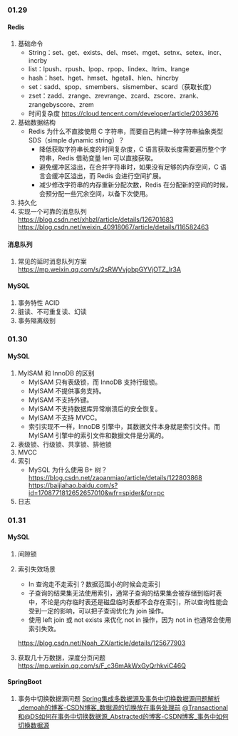 ### 01.29

#### Redis
1. 基础命令
   - String：set、get、exists、del、mset、mget、setnx、setex、incr、incrby
   - list：lpush、rpush、lpop、rpop、lindex、ltrim、lrange
   - hash：hset、hget、hmset、hgetall、hlen、hincrby
   - set：sadd、spop、smembers、sismember、scard（获取长度）
   - zset：zadd、zrange、zrevrange、zcard、zscore、zrank、zrangebyscore、zrem
   - 时间复杂度 https://cloud.tencent.com/developer/article/2033676
2. 基础数据结构
   - Redis 为什么不直接使用 C 字符串，而要自己构建一种字符串抽象类型 SDS（simple dynamic string）？
     - 降低获取字符串长度的时间复杂度，C 语言获取长度需要遍历整个字符串，Redis 借助变量 len 可以直接获取。
     - 避免缓冲区溢出，在合并字符串时，如果没有足够的内存空间，C 语言会缓冲区溢出，而 Redis 会进行空间扩展。
     - 减少修改字符串的内存重新分配次数，Redis 在分配新的空间的时候，会预分配一些冗余空间，以备下次使用。
3. 持久化
4. 实现一个可靠的消息队列 https://blog.csdn.net/xhbzl/article/details/126701683   https://blog.csdn.net/weixin_40918067/article/details/116582463



#### 消息队列

1. 常见的延时消息队列方案 https://mp.weixin.qq.com/s/2sRWVvjobpGYVjOTZ_lr3A



#### MySQL

1. 事务特性 ACID
2. 脏读、不可重复读、幻读
3. 事务隔离级别







### 01.30

#### MySQL

1. MyISAM 和 InnoDB 的区别
   - MyISAM 只有表级锁，而 InnoDB 支持行级锁。
   - MyISAM 不提供事务支持。
   - MyISAM 不支持外键。
   - MyISAM 不支持数据库异常崩溃后的安全恢复。
   - MyISAM 不支持 MVCC。
   - 索引实现不一样，InnoDB 引擎中，其数据文件本身就是索引文件。而 MyISAM 引擎中的索引文件和数据文件是分离的。
2. 表级锁、行级锁、共享锁、排他锁
3. MVCC
4. 索引
   - MySQL 为什么使用 B+ 树？https://blog.csdn.net/zaoanmiao/article/details/122803868   https://baijiahao.baidu.com/s?id=1708771812652657010&wfr=spider&for=pc
5. 日志



### 01.31

#### MySQL

1. 间隙锁

2. 索引失效场景

   - In 查询走不走索引？数据范围小的时候会走索引
   - 子查询的结果集无法使用索引，通常子查询的结果集会被存储到临时表中，不论是内存临时表还是磁盘临时表都不会存在索引，所以查询性能会受到一定的影响，可以把子查询优化为 join 操作。
   - 使用 left join 或 not exists 来优化 not in 操作，因为 not in 也通常会使用索引失效。

   https://blog.csdn.net/Noah_ZX/article/details/125677903

3. 获取几十万数据，深度分页问题 https://mp.weixin.qq.com/s/F_c36mAkWxGyQrhkviC46Q



#### SpringBoot

1. 事务中切换数据源问题  [Spring集成多数据源及事务中切换数据源问题解析_demoah的博客-CSDN博客_数据源的切换放在事务处理前](https://blog.csdn.net/demohui/article/details/109659540?utm_medium=distribute.pc_relevant.none-task-blog-2~default~baidujs_baidulandingword~default-1-109659540-blog-103177280.pc_relevant_aa&spm=1001.2101.3001.4242.2&utm_relevant_index=4)    [@Transactional和@DS如何在事务中切换数据源_Abstracted的博客-CSDN博客_事务中如何切换数据源](https://blog.csdn.net/qq_16159433/article/details/120951554)

